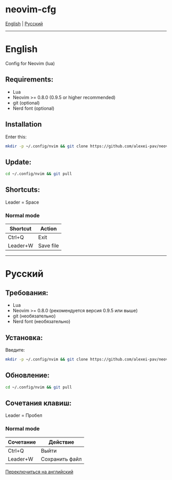 # neovim-cfg

[English](#english) | [Русский](#русский)

---

# <a id="english"></a>English

Config for Neovim (lua)

## Requirements:
  - Lua
  - Neovim >= 0.8.0 (0.9.5 or higher recommended)
  - git (optional)
  - Nerd font (optional)

## Installation
Enter this:
```sh
mkdir -p ~/.config/nvim && git clone https://github.com/alexei-pav/neovim-cfg.git ~/.config/nvim
```

## Update:
```sh
cd ~/.config/nvim && git pull
```

## Shortcuts:
Leader = Space

### Normal mode
| Shortcut | Action |
| -------- | ------- |
| Ctrl+Q  | Exit    |
| Leader+W | Save file |

---

# <a id="русский"></a>Русский

## Требования:
  - Lua
  - Neovim >= 0.8.0 (рекомендуется версия 0.9.5 или выше)
  - git (необязательно)
  - Nerd font (необязательно)

## Установка:
Введите:
```sh
mkdir -p ~/.config/nvim && git clone https://github.com/alexei-pav/neovim-cfg.git ~/.config/nvim
```

## Обновление:
```sh
cd ~/.config/nvim && git pull
```

## Cочетания клавиш:
Leader = Пробел

### Normal mode
| Cочетание | Действие |
| -------- | ------- |
| Ctrl+Q  | Выйти    |
| Leader+W | Сохранить файл |


[Переключиться на английский](#english)

